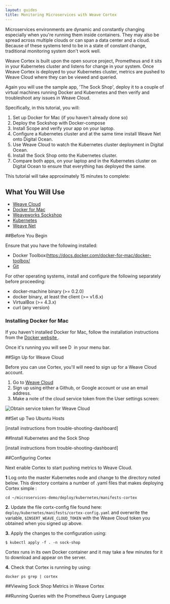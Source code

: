 ```yaml
---
layout: guides
title: Monitoring Microservices with Weave Cortex
---
```


Microservices environments are dynamic and constantly changing especially when you're running them inside containers. They may also be spread across multiple clouds or can span a data center and a cloud.  Because of these systems tend to be in a state of constant change, traditional monitoring system don't work well. 

Weave Cortex is built upon the open source project, Prometheus and it sits in your Kubernetes cluster and listens for change in your system. Once Weave Cortex is deployed to your Kubernetes cluster, metrics are pushed to Weave Cloud where they can be viewed and queried. 

Again you will use the sample app, 'The Sock Shop', deploy it to a couple of virtual machines running Docker and Kubernetes and then verify and troubleshoot any issues in Weave Cloud. 

Specifically, in this tutorial, you will: 

1. Set up Docker for Mac (if you haven't already done so)
2. Deploy the Sockshop with Docker-compose
3. Install Scope and verify your app on your laptop.
3. Configure a Kubernetes cluster and at the same time install Weave Net onto Digital Ocean.
4. Use Weave Cloud to watch the Kubernetes cluster deployment in Digital Ocean.
5. Install the Sock Shop onto the Kubernetes cluster.
5. Compare both apps, on your laptop and in the Kubernetes cluster on Digital Ocean to ensure that everything has deployed the same. 

This tutorial will take approximately 15 minutes to complete: 

## What You Will Use

* [Weave Cloud](https://cloud.weave.works)
* [Docker for Mac](https://docs.docker.com/docker-for-mac/docker-toolbox/)
* [Weaveworks Sockshop](https://github.com/microservices-demo)
* [Kubernetes](http://kubernetes.io/)
* [Weave Net](https://www.weave.works/products/weave-net/)

##Before You Begin

Ensure that you have the following installed: 

* Docker Toolbox(https://docs.docker.com/docker-for-mac/docker-toolbox/
* [Git](http://git-scm.com/downloads)

For other operating systems, install and configure the following separately before proceeding:

* docker-machine binary (>= 0.2.0)
* docker binary, at least the client (>= v1.6.x)
* VirtualBox (>= 4.3.x)
* curl (any version)

<h3 id="install-docker-for-mac">Installing Docker for Mac</h3>

If you haven't installed Docker for Mac, follow the installation instructions from the <a href="https://docs.docker.com/docker-for-mac/" target="_blank"> Docker website </a>.

Once it's running you will see <img alt="Docker Icon in the Mac OS menu bar" src="https://github.com/weaveworks/guides/blob/master/weave-cloud-and-docker-for-mac/docker-for-mac-menu-bar-icon.png"
style="height: 1em;" /> in your menu bar.

##Sign Up for Weave Cloud


Before you can use Cortex, you'll will need to sign up for a Weave Cloud account.


1.  Go to <a href="https://cloud.weave.works" target="_blank"> Weave Cloud </a>
2.  Sign up using either a Github, or Google account or use an email address.
3.  Make a note of the cloud service token from the User settings screen:

![Obtain service token for Weave Cloud](weave-cloud-token-screenshot.png)


##Set up Two Ubuntu Hosts

[install instructions from trouble-shooting-dashboard]

##Install Kubernetes and the Sock Shop

[install instructions from trouble-shooting-dashboard]

##Configuring Cortex

Next enable Cortex to start pushing metrics to Weave Cloud. 

**1** Log onto the master Kubernetes node and change to the directory noted below. This directory contains a number of .yaml files that makes deploying Cortex simple : 

~~~
cd ~/microservices-demo/deploy/kubernetes/manifests-cortex
~~~

**2.** Update the file cortx-config file found here: `deploy/kubernetes/manifests/cortex-config.yaml` and overwrite the variable, `$INSERT_WEAVE_CLOUD_TOKEN` with the Weave Cloud token you obtained when you signed up above.


**3.** Apply the changes to the configuration using:

~~~
$ kubectl apply -f . -n sock-shop
~~~

Cortex runs in its own Docker container and it may take a few minutes for it to download and appear on the server.

**4.** Check that Cortex is running by using: 

~~~
docker ps grep | cortex
~~~


##Viewing Sock Shop Metrics in Weave Cortex

##Running Queries with the Prometheus Query Language


